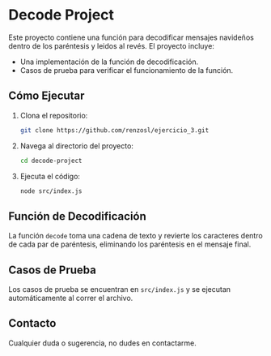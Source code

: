 # Decode Project

Este proyecto contiene una función para decodificar mensajes navideños dentro de los paréntesis y leidos al revés. El proyecto incluye:

- Una implementación de la función de decodificación.
- Casos de prueba para verificar el funcionamiento de la función.


## Cómo Ejecutar

1. Clona el repositorio:

    ```sh
    git clone https://github.com/renzosl/ejercicio_3.git
    ```

2. Navega al directorio del proyecto:

    ```sh
    cd decode-project
    ```

3. Ejecuta el código:

    ```sh
    node src/index.js
    ```

## Función de Decodificación

La función `decode` toma una cadena de texto y revierte los caracteres dentro de cada par de paréntesis, eliminando los paréntesis en el mensaje final.

## Casos de Prueba

Los casos de prueba se encuentran en `src/index.js` y se ejecutan automáticamente al correr el archivo.

## Contacto

Cualquier duda o sugerencia, no dudes en contactarme.

